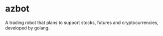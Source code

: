 # azbot

A trading robot that plans to support stocks, futures and cryptocurrencies, developed by golang.
